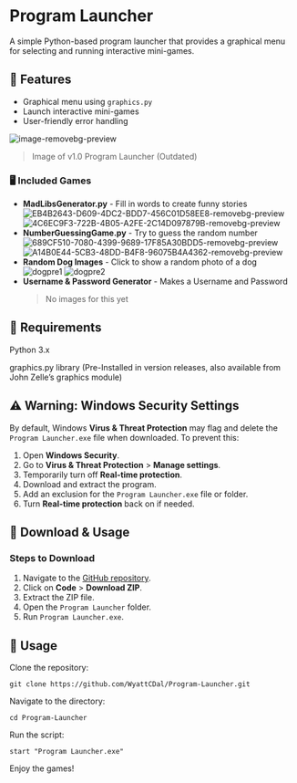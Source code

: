 # **Program Launcher**

A simple Python-based program launcher that provides a graphical menu for selecting and running interactive mini-games.

## **📜 Features**
- Graphical menu using `graphics.py`
- Launch interactive mini-games
- User-friendly error handling

![image-removebg-preview](https://github.com/user-attachments/assets/75a92604-ca06-45bf-b9fe-a2340caba967)
> Image of v1.0 Program Launcher (Outdated)

### **🖥 Included Games**
- **MadLibsGenerator.py** - Fill in words to create funny stories
![_EB4B2643-D609-4DC2-BDD7-456C01D58EE8_-removebg-preview](https://github.com/user-attachments/assets/362da900-1e1c-4df5-87ef-3ad3155ac5dc)
![_4C6EC9F3-722B-4B05-A2FE-2C14D097879B_-removebg-preview](https://github.com/user-attachments/assets/79a32c1f-cb98-4591-9950-fb4d8aaf86f6)
- **NumberGuessingGame.py** - Try to guess the random number
![_689CF510-7080-4399-9689-17F85A30BDD5_-removebg-preview](https://github.com/user-attachments/assets/9e159904-e27d-4a25-995b-40db6f557a8e)
![_A14B0E44-5CB3-48DD-B4F8-96075B4A4362_-removebg-preview](https://github.com/user-attachments/assets/8212979d-04f4-471a-94d5-32ae402f5fe5)
- **Random Dog Images** - Click to show a random photo of a dog
![dogpre1](https://github.com/user-attachments/assets/40c28bf3-5baf-4a38-837a-bf0a463c0de3)
![dogpre2](https://github.com/user-attachments/assets/4c3d762f-c5c9-4d60-9dd8-bfdec5c56e87)
- **Username & Password Generator** - Makes a Username and Password
  > No images for this yet


## **🔧 Requirements**

Python 3.x

graphics.py library (Pre-Installed in version releases, also available from John Zelle’s graphics module)

## **⚠ Warning: Windows Security Settings**
By default, Windows **Virus & Threat Protection** may flag and delete the `Program Launcher.exe` file when downloaded. To prevent this:

1. Open **Windows Security**.
2. Go to **Virus & Threat Protection** > **Manage settings**.
3. Temporarily turn off **Real-time protection**.
4. Download and extract the program.
5. Add an exclusion for the `Program Launcher.exe` file or folder.
6. Turn **Real-time protection** back on if needed.

## **📂 Download & Usage**
### Steps to Download
1. Navigate to the [GitHub repository](https://github.com/WyattCDal/Program-Launcher.git).
2. Click on **Code** > **Download ZIP**.
3. Extract the ZIP file.
4. Open the `Program Launcher` folder.
5. Run `Program Launcher.exe`.

## **🚀 Usage**

Clone the repository:
```
git clone https://github.com/WyattCDal/Program-Launcher.git
```
Navigate to the directory:
```
cd Program-Launcher
```
Run the script:
```
start "Program Launcher.exe"
```

Enjoy the games!
